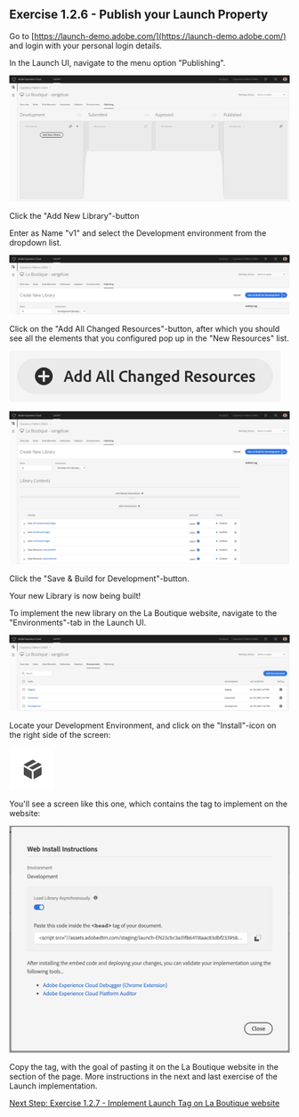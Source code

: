 ## Exercise 1.2.6 - Publish your Launch Property

Go to [https://launch-demo.adobe.com/](https://launch-demo.adobe.com/) and login with your personal login details.

In the Launch UI, navigate to the menu option "Publishing".

![Launch Setup](./images/publishing.png)

Click the "Add New Library"-button

Enter as Name "v1" and select the Development environment from the dropdown list.

![Launch Setup](./images/newlib.png)

Click on the "Add All Changed Resources"-button, after which you should see all the elements that you configured pop up in the "New Resources" list.

![Launch Setup](./images/aacr.png)

![Launch Setup](./images/changes.png)

Click the "Save & Build for Development"-button.

Your new Library is now being built!

To implement the new library on the La Boutique website, navigate to the "Environments"-tab in the Launch UI.

![Launch Setup](./images/env.png)

Locate your Development Environment, and click on the "Install"-icon on the right side of the screen:

![Launch Setup](./images/iconinstall.png)

You'll see a screen like this one, which contains the tag to implement on the website:

![Launch Setup](./images/tag.png)

Copy the <head> tag, with the goal of pasting it on the La Boutique website in the <head> section of the page. More instructions in the next and last exercise of the Launch implementation.

[Next Step: Exercise 1.2.7 - Implement Launch Tag on La Boutique website](./ex7.md)



